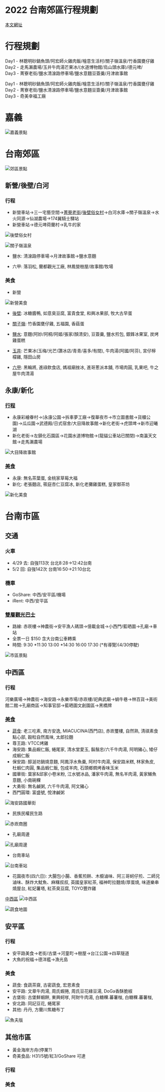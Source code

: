 # 2022 台南郊區行程規劃

[本文網址](https://github.com/rwlin/TravelPlan/blob/master/Taiwan/20221008-台南郊區.md)

# 行程規劃

Day1 - 林聰明砂鍋魚頭/阿宏師火雞肉飯/檜意生活村/關子嶺溫泉/竹香園甕仔雞  
Day2 - 走馬瀨農場/玉井牛肉湯芒果冰/(水道博物館/烏山頭水庫)/德元啤/  
Day3 - 菁寮老街/鹽水清湶路停車場/鹽水意麵豆簽羹/月津故事館

Day1 - 林聰明砂鍋魚頭/阿宏師火雞肉飯/檜意生活村/關子嶺溫泉/竹香園甕仔雞  
Day2 - 菁寮老街/鹽水清湶路停車場/鹽水意麵豆簽羹/月津故事館  
Day3 - 奇美幸福工廠


# 嘉義

![嘉義景點](https://pic.pimg.tw/anrine910070/1649851231-3223160927-g.jpg)

# 台南郊區

![郊區景點](https://pic.pimg.tw/anrine910070/1646044072-2424036880-g.jpg)

## 新營/後壁/白河

### 行程

* 新營車站→三一宅藝空間→[菁寮老街](https://www.darren0322.com/blog/post/jingjing-old-street)/[後壁俗女村](https://mimihan.tw/ordinary-woman-view/)→白河水庫→關子嶺溫泉→水火同源→仙湖農場→174翼騎士驛站
* 新營車站→德元埤荷蘭村→乳牛的家

![後壁俗女村](https://www.darren0322.com/wp-content/uploads/2022/03/1646429976-f4f8a6a3e68a0c55cfcb008554171cb4.jpg)

![關子嶺溫泉](https://www.okweb.asia/wolong15733/UserFiles/intro4_b/c96c40c0986a329f40e3748cb0ec505c.png)

* 鹽水: 清湶路停車場→月津故事館→鹽水意麵

* 六甲: 落羽松, 蘭都觀光工廠, 林鳳營樹屋/故事館/牧場

### 美食

* 新營

![新營美食](https://scontent.ftpe4-1.fna.fbcdn.net/v/t1.6435-9/33776004_1519226154871348_9215821523003113472_n.jpg?_nc_cat=109&ccb=1-5&_nc_sid=8bfeb9&_nc_ohc=csACqAHY1q8AX9tUVXZ&_nc_ht=scontent.ftpe4-1.fna&oh=00_AT9X2-S5LfvyMFIi3UnOz8Znk2NlLFF8gAfo7EupL9mPVA&oe=628F6CE7)

* [後壁](https://boda88.pixnet.net/blog/post/104685359-【後壁美食小吃】台南後壁精選必吃美食，店): 冰糖醬鴨, 如意臭豆腐, 富貴食堂, 和興冰果部, 牧大古早蛋

* [關子嶺](https://sstainan.com/tainan-food-drink/tainan-guanziling-food/): 竹香園甕仔雞, 五福園, 香菇蛋

* [鹽水](https://mei0829.pixnet.net/blog/post/318516146-鹽水小吃美食懶人包-台南鹽水在地人帶路的): 意麵(阿妙/阿桐/阿姬/張家/顏清安), 豆簽羹, 鹽水煎包, 銀鋒冰果室, 炭烤雞蛋糕

* [玉井](https://www.gomaji.com/blog/玉井美食/): 芒果冰(玉梅/光芒/讚冰店/青青/喜多/有間), 牛肉湯(阿國/阿芬), 宮仔檸檬雞, 隱田山房

* [六甲](https://travel.yam.com/article/122467): 黑輪將, 進祿飲食店, 媽祖廟挫冰, 進哥蔥派本舖, 市場肉圓, 乳果吧, 牛之屋牛肉清湯

## 永康/新化

### [行程](https://jatraveling.tw/blog/post/33651)
 
* 永康彩繪眷村→(永康公園→拆車夢工廠→復華夜市→市立圖書館→貨櫃公園)→瓜瓜園→武德殿/日式宿舍/大目降故事館→新化老街→虎頭埤→新市迎曦湖
* 新化老街→左鎮化石園區→花園水道博物館→(龍貓公車站已關閉)→南瀛天文館→走馬瀨農場

![大目降故事館](https://i0.wp.com/img.jatraveling.tw/2020/10/1602579680-0896f655d3156d3c615aeb63ace6a129.jpg?w=1200&ssl=1)

### [美食](https://a4031320.pixnet.net/blog/post/469336898-【食記】台南．新化區．新化老街散步在地美)

* 永康: 無名茶葉蛋, 金桃家草莓大福
* 新化: 老張麵店, 筱庭杏仁豆腐冰, 新化老攤雞蛋糕, 皇家御茶坊

![新化美食](https://pic.pimg.tw/a4031320/1581296993-37638173.jpg)

# 台南市區

## 交通

### 火車
 - 4/29 去:  自強113次 台北8:28→12:42台南
 - 5/2 回: 自強142次 台南16:50→21:10台北
 
### 機車
 - GoShare: 中西/安平區/機場
 - iRent: 中西/安平區
 
### [雙層觀光巴士](https://blog.kkday.com/67440/asia-taiwan-tainan-sightseeing-bus)
 - 路線: 赤崁樓→神農街→安平漁人碼頭→億載金城→小西門/藍晒圖→孔廟→車站
 - 全票一日 $150 含大台南公車轉乘
 - 時間: 9:30 *11:30 13:00 *14:30 16:00 17:30 (*有導覽)(4/30停駛)
 
![市區景點](https://pic.pimg.tw/anrine910070/1601466330-721048327-g.jpg)

## 中西區

### 行程

河樂廣場→神農街→海安路→永樂市場/赤崁樓/祀典武廟→蝸牛巷→林百貨→美術館二館→孔廟商區→知事官邸→藍晒圖文創園區→黑橋牌

### [美食](https://kenalice.tw/blog/post/tainan)

* [蔬食](https://blog.xuite.net/rubyintainan/blog/370643347): 老三吃素, 南方安逸, MIACUCINA(西門店), 赤崁璽樓, 自然熟, 清祺素食點心部, 穀粒自然風味, 太郎拉麵
* 尊王路: VTCC烤雞
* 海安路: 集品蝦仁飯, 蜷尾家, 清水堂愛玉, 鬍鬚忠/六千牛肉湯, 阿明豬心, 矮仔成蝦仁飯
* 保安路: 醇涎坊鍋燒意麵, 阿鳳浮水魚羹, 阿村牛肉湯, 保安路米糕, 林家魚皮, 杜蝦仁肉圓, 集品蝦仁飯, 包成羊肉, 石頭鄉燜烤香味玉米
* 國華街: 葉家&邱家小卷米粉, 江水號冰品, 潘家牛肉湯, 無名羊肉湯, 黃家鱔魚意麵, 小南碗粿
* 大勇街: 無名鹹粥, 六千牛肉湯, 阿文豬心
* 西門圓環: 富盛號, 悅津鹹粥

![海安路國華街](https://i.imgur.com/YB21k36.jpg)

* 民族民權民生路

![赤崁商圈](https://i.imgur.com/FymmBqRh.jpg)

* 孔廟周邊

![孔廟周邊](https://i.imgur.com/tWruPkf.jpg)

* 台南車站

![台南車站](https://i.imgur.com/4Z9MI82.jpg)

* 花園夜市(四六日): 大腸包小腸、香蕉煎餅、木櫥滷味、阿三哥蚵仔煎、二師兄滷味、酥炸大魷魚、麻糬叔叔, 英國皇家紅茶, 福神町拉麵燒/厚蛋燒, 味道樂串燒屋台, 紅妃薯塔, 紅茶臭豆腐, TOYO豐炸雞

[中西區](https://i0.wp.com/www.coolplayers.com.tw/wp-content/uploads/2021/09/1632673851-340c8ff9cf5abcb2fe94fe1026ff7cb5.jpg?ssl=1)
![中西區](https://i0.wp.com/www.coolplayers.com.tw/wp-content/uploads/2021/09/1632673851-340c8ff9cf5abcb2fe94fe1026ff7cb5.jpg?ssl=1)

![蔬食地圖](https://i0.wp.com/www.lifeaholic.tw/wp-content/uploads/2020/09/0822%EF%BD%9C%E5%8F%B0%E5%8D%97%E8%94%AC%E9%A3%9F%E9%A4%90%E5%BB%B3-1.jpg)

## 安平區

### 行程

* 安平路美食→老街/古堡→河童町→樹屋→台江公園→四草隧道
* 大魚的祝福→德洋艦→漁光島

### 美食

* 蔬食: 食蔬茶齋, 古密蔬食, 宏恩素食
* 安平路: 文章牛肉湯, 周氏蝦捲, 周氏豆花綠豆湯, DoGa香酥脆椒
* 古堡街: 古堡鮮蝦餅, 東興蚵嗲, 阿財牛肉湯, 白糖粿.蕃薯椪, 白糖粿.蕃薯椪, 
* 安北路: 同記豆花, 蜷尾家
* 其他: 丹丹, 方蘭川焦糖布丁

![魚夫版](https://i.imgur.com/ZrBHi84.jpg)

## 其他市區

* 黃金海岸方舟(停業?)
* 奇美食品: H31/5號/紅3/GoShare 可達

### 行程

### 美食





